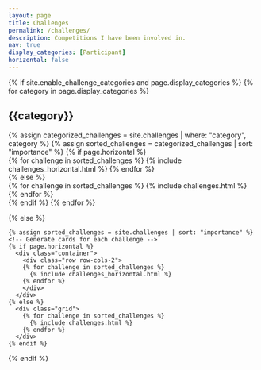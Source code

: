```yaml
---
layout: page
title: Challenges
permalink: /challenges/
description: Competitions I have been involved in.
nav: true
display_categories: [Participant]
horizontal: false
---
```

<div class="challenges">
  {% if site.enable_challenge_categories and page.display_categories %}
  <!-- Display categorized challenges -->
    {% for category in page.display_categories %}
      <h2 class="category">{{category}}</h2>
      {% assign categorized_challenges = site.challenges | where: "category", category %}
      {% assign sorted_challenges = categorized_challenges | sort: "importance" %}
      <!-- Generate cards for each challenge -->
      {% if page.horizontal %}
        <div class="container">
          <div class="row row-cols-2">
          {% for challenge in sorted_challenges %}
            {% include challenges_horizontal.html %}
          {% endfor %}
          </div>
        </div>
      {% else %}
        <div class="grid">
          {% for challenge in sorted_challenges %}
            {% include challenges.html %}
          {% endfor %}
        </div>
      {% endif %}
    {% endfor %}

  {% else %}
  <!-- Display challenges without categories -->
    {% assign sorted_challenges = site.challenges | sort: "importance" %}
    <!-- Generate cards for each challenge -->
    {% if page.horizontal %}
      <div class="container">
        <div class="row row-cols-2">
        {% for challenge in sorted_challenges %}
          {% include challenges_horizontal.html %}
        {% endfor %}
        </div>
      </div>
    {% else %}
      <div class="grid">
        {% for challenge in sorted_challenges %}
          {% include challenges.html %}
        {% endfor %}
      </div>
    {% endif %}

  {% endif %}

</div>
